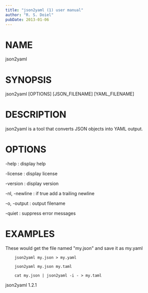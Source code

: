 ```yaml
---
title: "json2yaml (1) user manual"
author: "R. S. Doiel"
pubDate: 2013-01-06
---
```


# NAME

json2yaml

# SYNOPSIS

json2yaml [OPTIONS] [JSON_FILENAME] [YAML_FILENAME]

# DESCRIPTION

json2yaml is a tool that converts JSON objects into YAML output.

# OPTIONS

-help
: display help

-license
: display license

-version
: display version

-nl, -newline
: if true add a trailing newline

-o, -output
: output filename

-quiet
: suppress error messages


# EXAMPLES

These would get the file named "my.json" and save it as my.yaml

~~~
    json2yaml my.json > my.yaml

	json2yaml my.json my.taml

	cat my.json | json2yaml -i - > my.taml
~~~

json2yaml 1.2.1


